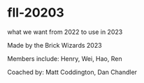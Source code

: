 # fll-20203
what we want from 2022 to use in 2023

Made by the Brick Wizards 2023

Members include: Henry, Wei, Hao, Ren

Coached by: Matt Coddington, Dan Chandler 
